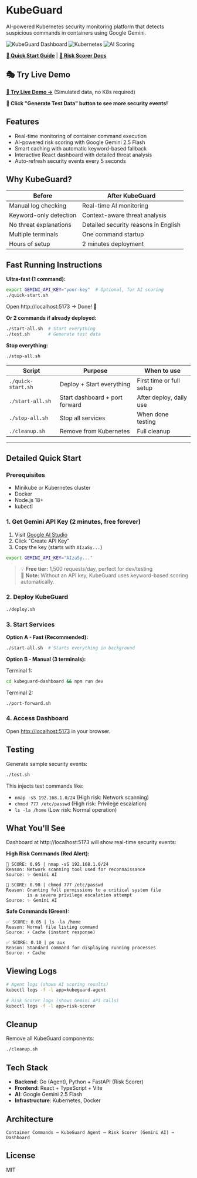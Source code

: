 # KubeGuard

AI-powered Kubernetes security monitoring platform that detects suspicious commands in containers using Google Gemini.

![KubeGuard Dashboard](https://img.shields.io/badge/TypeScript-Dashboard-blue?logo=typescript)
![Kubernetes](https://img.shields.io/badge/Kubernetes-Ready-326CE5?logo=kubernetes)
![AI Scoring](https://img.shields.io/badge/Gemini-2.5%20Flash-orange)

**[📖 Quick Start Guide](QUICKSTART.md)** | **[🔧 Risk Scorer Docs](kube-guard-agent/risk-scorer/README.md)**

## 🎭 Try Live Demo

**[🚀 Try Live Demo →](https://kube-guard.vercel.app/)** (Simulated data, no K8s required)

**🎯 Click "Generate Test Data" button to see more security events!**

## Features

- Real-time monitoring of container command execution
- AI-powered risk scoring with Google Gemini 2.5 Flash
- Smart caching with automatic keyword-based fallback
- Interactive React dashboard with detailed threat analysis
- Auto-refresh security events every 5 seconds

## Why KubeGuard?

| Before | After KubeGuard |
|--------|-----------------|
| Manual log checking | Real-time AI monitoring |
| Keyword-only detection | Context-aware threat analysis |
| No threat explanations | Detailed security reasons in English |
| Multiple terminals | One command startup |
| Hours of setup | 2 minutes deployment |

## Fast Running Instructions

**Ultra-fast (1 command):**

```bash
export GEMINI_API_KEY="your-key"  # Optional, for AI scoring
./quick-start.sh
```

Open http://localhost:5173 → Done! 🎉

**Or 2 commands if already deployed:**

```bash
./start-all.sh  # Start everything
./test.sh       # Generate test data
```

**Stop everything:**

```bash
./stop-all.sh
```

| Script | Purpose | When to use |
|--------|---------|-------------|
| `./quick-start.sh` | Deploy + Start everything | First time or full setup |
| `./start-all.sh` | Start dashboard + port forward | After deploy, daily use |
| `./stop-all.sh` | Stop all services | When done testing |
| `./cleanup.sh` | Remove from Kubernetes | Full cleanup |

---

## Detailed Quick Start

### Prerequisites

- Minikube or Kubernetes cluster
- Docker
- Node.js 18+
- kubectl

### 1. Get Gemini API Key (2 minutes, free forever)

1. Visit [Google AI Studio](https://aistudio.google.com/app/apikey)
2. Click "Create API Key"
3. Copy the key (starts with `AIzaSy...`)

```bash
export GEMINI_API_KEY="AIzaSy..."
```

> 💡 **Free tier:** 1,500 requests/day, perfect for dev/testing  
> 📝 **Note:** Without an API key, KubeGuard uses keyword-based scoring automatically.

### 2. Deploy KubeGuard

```bash
./deploy.sh
```

### 3. Start Services

**Option A - Fast (Recommended):**
```bash
./start-all.sh  # Starts everything in background
```

**Option B - Manual (3 terminals):**

Terminal 1:
```bash
cd kubeguard-dashboard && npm run dev
```

Terminal 2:
```bash
./port-forward.sh
```

### 4. Access Dashboard

Open [http://localhost:5173](http://localhost:5173) in your browser.

## Testing

Generate sample security events:

```bash
./test.sh
```

This injects test commands like:
- `nmap -sS 192.168.1.0/24` (High risk: Network scanning)
- `chmod 777 /etc/passwd` (High risk: Privilege escalation)
- `ls -la /home` (Low risk: Normal operation)

## What You'll See

Dashboard at http://localhost:5173 will show real-time security events:

**High Risk Commands (Red Alert):**
```
🚨 SCORE: 0.95 | nmap -sS 192.168.1.0/24
Reason: Network scanning tool used for reconnaissance
Source: ✨ Gemini AI
```

```
🚨 SCORE: 0.90 | chmod 777 /etc/passwd
Reason: Granting full permissions to a critical system file 
        is a severe privilege escalation attempt
Source: ✨ Gemini AI
```

**Safe Commands (Green):**
```
✅ SCORE: 0.05 | ls -la /home
Reason: Normal file listing command
Source: ⚡ Cache (instant response)
```

```
✅ SCORE: 0.10 | ps aux
Reason: Standard command for displaying running processes
Source: ⚡ Cache
```

## Viewing Logs

```bash
# Agent logs (shows AI scoring results)
kubectl logs -f -l app=kubeguard-agent

# Risk Scorer logs (shows Gemini API calls)
kubectl logs -f -l app=risk-scorer
```

## Cleanup

Remove all KubeGuard components:

```bash
./cleanup.sh
```

## Tech Stack

- **Backend**: Go (Agent), Python + FastAPI (Risk Scorer)
- **Frontend**: React + TypeScript + Vite
- **AI**: Google Gemini 2.5 Flash
- **Infrastructure**: Kubernetes, Docker

## Architecture

```
Container Commands → KubeGuard Agent → Risk Scorer (Gemini AI) → Dashboard
```

## License

MIT

